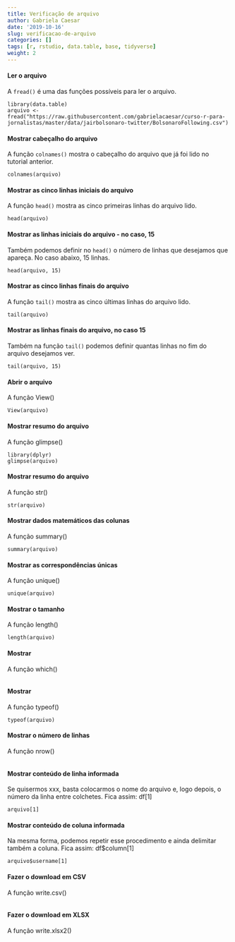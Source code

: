 ```yaml
---
title: Verificação de arquivo
author: Gabriela Caesar
date: '2019-10-16'
slug: verificacao-de-arquivo
categories: []
tags: [r, rstudio, data.table, base, tidyverse]
weight: 2
---
```


#### Ler o arquivo
A `fread()` é uma das funções possíveis para ler o arquivo. 

```{r}
library(data.table)
arquivo <- fread("https://raw.githubusercontent.com/gabrielacaesar/curso-r-para-jornalistas/master/data/jairbolsonaro-twitter/BolsonaroFollowing.csv")
```
  
#### Mostrar cabeçalho do arquivo
A função `colnames()` mostra o cabeçalho do arquivo que já foi lido no tutorial anterior. 

```{r}
colnames(arquivo)
```
#### Mostrar as cinco linhas iniciais do arquivo
A função `head()` mostra as cinco primeiras linhas do arquivo lido.

```{r}
head(arquivo)
```

#### Mostrar as linhas iniciais do arquivo - no caso, 15
Também podemos definir no `head()` o número de linhas que desejamos que apareça. No caso abaixo, 15 linhas.

```{r}
head(arquivo, 15)
```

#### Mostrar as cinco linhas finais do arquivo
A função `tail()` mostra as cinco últimas linhas do arquivo lido.

```{r}
tail(arquivo)
```

#### Mostrar as linhas finais do arquivo, no caso 15
Também na função `tail()` podemos definir quantas linhas no fim do arquivo desejamos ver.

```{r}
tail(arquivo, 15)
```

#### Abrir o arquivo
A função View()

```{r}
View(arquivo)
```

#### Mostrar resumo do arquivo
A função glimpse()
```{r}
library(dplyr)
glimpse(arquivo)
```

#### Mostrar resumo do arquivo
A função str()
```{r}
str(arquivo)
```

#### Mostrar dados matemáticos das colunas
A função summary()
```{r}
summary(arquivo)
```

#### Mostrar as correspondências únicas
A função unique()
```{r}
unique(arquivo)
```

#### Mostrar o tamanho
A função length()
```{r}
length(arquivo)
```

#### Mostrar
A função which()
```{r}

```

#### Mostrar 
A função typeof()
```{r}
typeof(arquivo)
```

#### Mostrar o número de linhas
A função nrow()
```{r}

```

#### Mostrar conteúdo de linha informada
Se quisermos xxx, basta colocarmos o nome do arquivo e, logo depois, o número da linha entre colchetes. Fica assim: df[1]
```{r}
arquivo[1]
```

#### Mostrar conteúdo de coluna informada
Na mesma forma, podemos repetir esse procedimento e ainda delimitar também a coluna. Fica assim: df$column[1]
```{r}
arquivo$username[1]
```

#### Fazer o download em CSV
A função write.csv()
```{r}

```

#### Fazer o download em XLSX
A função write.xlsx2()
```{r}

```

